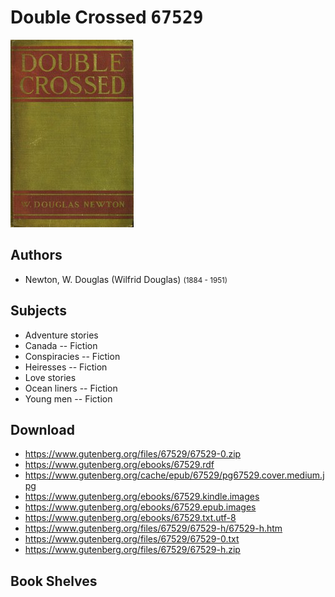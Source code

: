 # Double Crossed <kbd>67529</kbd>

![](./cover.medium.jpg "")

## Authors


 - Newton, W. Douglas (Wilfrid Douglas) <small>(1884 - 1951)</small>

## Subjects


 - Adventure stories
 - Canada -- Fiction
 - Conspiracies -- Fiction
 - Heiresses -- Fiction
 - Love stories
 - Ocean liners -- Fiction
 - Young men -- Fiction

## Download


 - https://www.gutenberg.org/files/67529/67529-0.zip
 - https://www.gutenberg.org/ebooks/67529.rdf
 - https://www.gutenberg.org/cache/epub/67529/pg67529.cover.medium.jpg
 - https://www.gutenberg.org/ebooks/67529.kindle.images
 - https://www.gutenberg.org/ebooks/67529.epub.images
 - https://www.gutenberg.org/ebooks/67529.txt.utf-8
 - https://www.gutenberg.org/files/67529/67529-h/67529-h.htm
 - https://www.gutenberg.org/files/67529/67529-0.txt
 - https://www.gutenberg.org/files/67529/67529-h.zip

## Book Shelves



